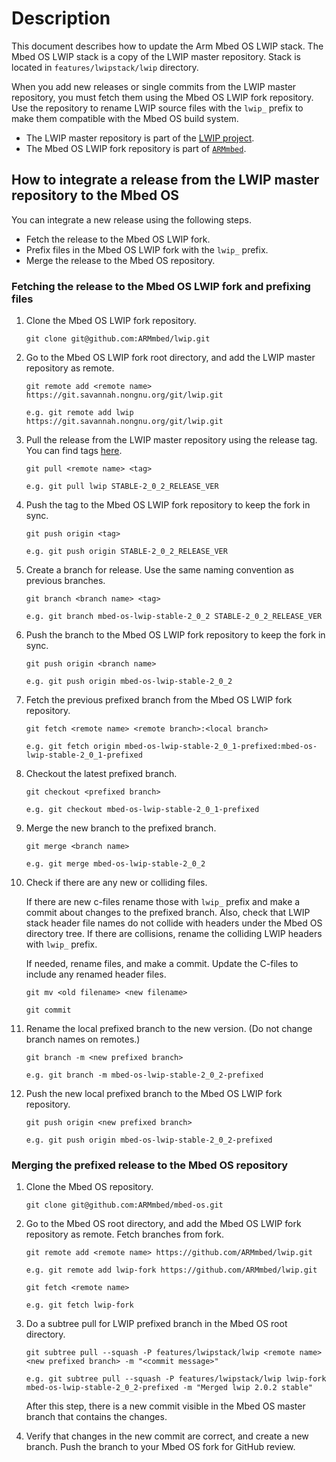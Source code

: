 # Description

This document describes how to update the Arm Mbed OS LWIP stack. The Mbed OS LWIP stack is a copy of the LWIP master repository. Stack is located in `features/lwipstack/lwip` directory.

When you add new releases or single commits from the LWIP master repository, you must fetch them using the Mbed OS LWIP fork repository. Use the repository to rename LWIP source files with the `lwip_` prefix to make them compatible with the Mbed OS build system.

* The LWIP master repository is part of the [LWIP project](https://savannah.nongnu.org/projects/lwip).
* The Mbed OS LWIP fork repository is part of [`ARMmbed`](https://github.com/ARMmbed/lwip).

## How to integrate a release from the LWIP master repository to the Mbed OS

You can integrate a new release using the following steps.

* Fetch the release to the Mbed OS LWIP fork.
* Prefix files in the Mbed OS LWIP fork with the `lwip_` prefix.
* Merge the release to the Mbed OS repository.

### Fetching the release to the Mbed OS LWIP fork and prefixing files

1. Clone the Mbed OS LWIP fork repository.

    `git clone git@github.com:ARMmbed/lwip.git`

2. Go to the Mbed OS LWIP fork root directory, and add the LWIP master repository as remote.

    `git remote add <remote name> https://git.savannah.nongnu.org/git/lwip.git`

    `e.g. git remote add lwip https://git.savannah.nongnu.org/git/lwip.git`

3. Pull the release from the LWIP master repository using the release tag. You can find tags [here](<https://savannah.nongnu.org/projects/lwip>).

    `git pull <remote name> <tag>`

    `e.g. git pull lwip STABLE-2_0_2_RELEASE_VER`

4. Push the tag to the Mbed OS LWIP fork repository to keep the fork in sync.

    `git push origin <tag>`

    `e.g. git push origin STABLE-2_0_2_RELEASE_VER`

5. Create a branch for release. Use the same naming convention as previous branches.

    `git branch <branch name> <tag>`

    `e.g. git branch mbed-os-lwip-stable-2_0_2 STABLE-2_0_2_RELEASE_VER`

6. Push the branch to the Mbed OS LWIP fork repository to keep the fork in sync.

    `git push origin <branch name>`

    `e.g. git push origin mbed-os-lwip-stable-2_0_2`

7. Fetch the previous prefixed branch from the Mbed OS LWIP fork repository.

    `git fetch <remote name> <remote branch>:<local branch>` 

    `e.g. git fetch origin mbed-os-lwip-stable-2_0_1-prefixed:mbed-os-lwip-stable-2_0_1-prefixed`

8. Checkout the latest prefixed branch.

    `git checkout <prefixed branch>`

    `e.g. git checkout mbed-os-lwip-stable-2_0_1-prefixed`

9. Merge the new branch to the prefixed branch.

    `git merge <branch name>`

    `e.g. git merge mbed-os-lwip-stable-2_0_2`

10. Check if there are any new or colliding files.

    If there are new c-files rename those with `lwip_` prefix and make a commit about changes to the prefixed branch. Also, check that LWIP stack header file names do not collide with headers under the Mbed OS directory tree. If there are collisions, rename the colliding LWIP headers with `lwip_` prefix.

    If needed, rename files, and make a commit. Update the C-files to include any renamed header files.

    `git mv <old filename> <new filename>`
    
    `git commit`    

11. Rename the local prefixed branch to the new version. (Do not change branch names on remotes.)

    `git branch -m <new prefixed branch>`

    `e.g. git branch -m mbed-os-lwip-stable-2_0_2-prefixed`

12. Push the new local prefixed branch to the Mbed OS LWIP fork repository.

    `git push origin <new prefixed branch>`

    `e.g. git push origin mbed-os-lwip-stable-2_0_2-prefixed`

### Merging the prefixed release to the Mbed OS repository

1. Clone the Mbed OS repository.

    `git clone git@github.com:ARMmbed/mbed-os.git`

2. Go to the Mbed OS root directory, and add the Mbed OS LWIP fork repository as remote. Fetch branches from fork.

    `git remote add <remote name> https://github.com/ARMmbed/lwip.git`

    `e.g. git remote add lwip-fork https://github.com/ARMmbed/lwip.git`

    `git fetch <remote name>`

    `e.g. git fetch lwip-fork`

3. Do a subtree pull for LWIP prefixed branch in the Mbed OS root directory.

    `git subtree pull --squash -P features/lwipstack/lwip <remote name> <new prefixed branch> -m "<commit message>"`

    `e.g. git subtree pull --squash -P features/lwipstack/lwip lwip-fork mbed-os-lwip-stable-2_0_2-prefixed -m "Merged lwip 2.0.2 stable"`

    After this step, there is a new commit visible in the Mbed OS master branch that contains the changes.

4. Verify that changes in the new commit are correct, and create a new branch. Push the branch to your Mbed OS fork for GitHub review.
